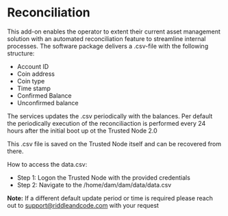 # Reconciliation

This add-on enables the operator to extent their current asset management solution with an automated reconciliation feature to streamline internal processes. The software package delivers a .csv-file with the following structure:

* Account ID
* Coin address
* Coin type
* Time stamp
* Confirmed Balance
* Unconfirmed balance

The services updates the .csv periodically with the balances.
Per default the periodically execution of the reconciliaction is performed every 24 hours after the initial boot up ot the Trusted Node 2.0

This .csv file is saved on the Trusted Node itself and can be recovered from there.

How to access the data.csv:

* Step 1: Logon the Trusted Node with the provided credentials
* Step 2: Navigate to the /home/dam/dam/data/data.csv

**Note:** If a different default update period or time is required please reach out to support@riddleandcode.com with your request